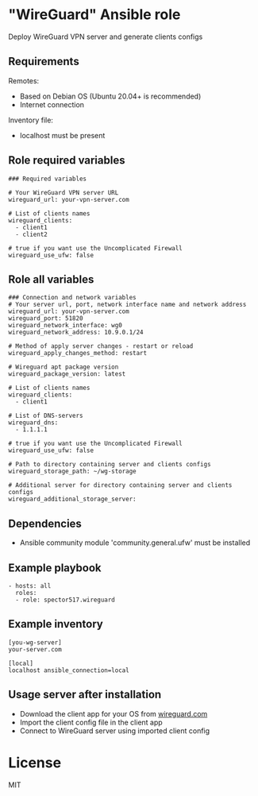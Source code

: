# "WireGuard" Ansible role

Deploy WireGuard VPN server and generate clients configs

## Requirements

Remotes:
- Based on Debian OS (Ubuntu 20.04+ is recommended)
- Internet connection

Inventory file:
- localhost must be present

## Role required variables
```
### Required variables

# Your WireGuard VPN server URL
wireguard_url: your-vpn-server.com

# List of clients names
wireguard_clients:
  - client1
  - client2

# true if you want use the Uncomplicated Firewall
wireguard_use_ufw: false
```

## Role all variables
```
### Connection and network variables
# Your server url, port, network interface name and network address
wireguard_url: your-vpn-server.com
wireguard_port: 51820
wireguard_network_interface: wg0
wireguard_network_address: 10.9.0.1/24

# Method of apply server changes - restart or reload
wireguard_apply_changes_method: restart

# Wireguard apt package version
wireguard_package_version: latest

# List of clients names
wireguard_clients:
  - client1

# List of DNS-servers
wireguard_dns:
  - 1.1.1.1

# true if you want use the Uncomplicated Firewall
wireguard_use_ufw: false

# Path to directory containing server and clients configs
wireguard_storage_path: ~/wg-storage

# Additional server for directory containing server and clients configs
wireguard_additional_storage_server:
```

## Dependencies

- Ansible community module 'community.general.ufw' must be installed

## Example playbook

```
- hosts: all
  roles:
  - role: spector517.wireguard
```

## Example inventory

```
[you-wg-server]
your-server.com

[local]
localhost ansible_connection=local
```

## Usage server after installation

- Download the client app for your OS from [wireguard.com](https://www.wireguard.com/install/)
- Import the client config file in the client app
- Connect to WireGuard server using imported client config

# License

MIT
